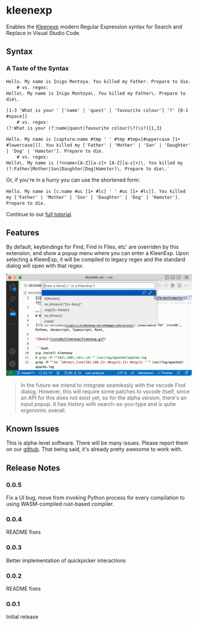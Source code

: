 # kleenexp

Enables the [Kleenexp](https://github.com/SonOfLilit/kleenexp) modern Regular Expression syntax for Search and Replace in Visual Studio Code.

## Syntax

### A Taste of the Syntax

```
Hello. My name is Inigo Montoya. You killed my Father. Prepare to die.
    # vs. regex:
Hello\. My name is Inigo Montoya\. You killed my Father\. Prepare to die\.
```

```
[1-3 'What is your ' ['name' | 'quest' | 'favourite colour'] '?' [0-1 #space]]
    # vs. regex:
(?:What is your (?:name|quest|favourite colour)\?)\s?){1,3}
```

```
Hello. My name is [capture:name #tmp ' ' #tmp #tmp=[#uppercase [1+ #lowercase]]]. You killed my ['Father' | 'Mother' | 'Son' | 'Daughter' | 'Dog' | 'Hamster']. Prepare to die.
    # vs. regex:
Hello\. My name is (?<name>[A-Z][a-z]+ [A-Z][a-z]+)\. You killed my (?:Father|Mother|Son|Daughter|Dog|Hamster)\. Prepare to die\.`
```

Or, if you're in a hurry you can use the shortened form:

```
Hello. My name is [c:name #uc [1+ #lc] ' ' #uc [1+ #lc]]. You killed my ['Father' | 'Mother' | 'Son' | 'Daughter' | 'Dog' | 'Hamster']. Prepare to die.
```

Continue to our [full tutorial](https://github.com/SonOfLilit/kleenexp#tutorial).

## Features

By default, keybindings for Find, Find in Files, etc' are overriden by this extension, and show a popup menu where you can enter a KleenExp. Upon selecting a KleenExp, it will be compiled to legacy regex and the standard dialog will open with that regex:

![Demo](/vscode/kleenexp/kleenexp.gif)

> In the future we intend to integrate seamlessly with the vscode Find dialog. However, this will require some patches to vscode itself, since an API for this does not exist yet, so for the alpha version, there's an input popup. It has history with search-as-you-type and is quite ergonomic overall.

## Known Issues

This is alpha-level software. There will be many issues. Please report them on our [github](https://github.com/SonOfLilit/kleenexp). That being said, it's already pretty awesome to work with.

## Release Notes

### 0.0.5

Fix a UI bug, move from invoking Python process for every compilation to using WASM-compiled rust-based compiler.

### 0.0.4

README fixes

### 0.0.3

Better implementation of quickpicker interactions

### 0.0.2

README fixes

### 0.0.1

Initial release
